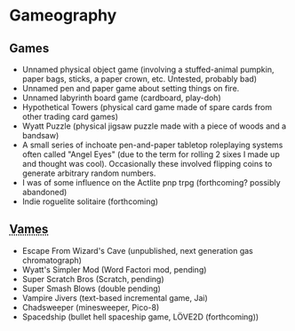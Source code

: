 # Gameography

## Games

* Unnamed physical object game (involving a stuffed-animal pumpkin, paper bags, sticks, a paper crown, etc. Untested, probably bad)
* Unnamed pen and paper game about setting things on fire.
* Unnamed labyrinth board game (cardboard, play-doh)
* Hypothetical Towers (physical card game made of spare cards from other trading card games)
* Wyatt Puzzle (physical jigsaw puzzle made with a piece of woods and a bandsaw)
* A small series of inchoate pen-and-paper tabletop roleplaying systems often called "Angel Eyes" (due to the term for rolling 2 sixes I made up and thought was cool). Occasionally these involved flipping coins to generate arbitrary random numbers.
* I was of some influence on the Actlite pnp trpg (forthcoming? possibly abandoned)
* Indie roguelite solitaire (forthcoming)

## <abbr title="Video Games">Vames</abbr>

* Escape From Wizard's Cave (unpublished, next generation gas chromatograph)
* Wyatt's Simpler Mod (Word Factori mod, pending)
* Super Scratch Bros (Scratch, pending)
* Super Smash Blows (double pending)
* Vampire Jivers (text-based incremental game, Jai)
* Chadsweeper (minesweeper, Pico-8)
* Spacedship (bullet hell spaceship game, LÖVE2D (forthcoming))
